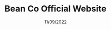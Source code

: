 ---
title: Bean Co Official Website
date: 11/09/2022
description: A website to host a collection of random things
current: true
links:
- title: Website
  href: https://beanofficial.co
experience:
  languages: [js,html,css]
  platforms: [web,Alpine]
  software:	[nginx, acme]
  communities: [bean-co-official]
  skills: [Teamwork, Planning, IT]
---